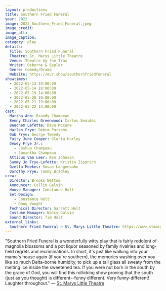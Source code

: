```yaml
---
layout: productions
title: Southern Fried Funeral
year: 2022
image: 2022_Southern_Fried_Funeral.jpeg
image_credit: 
image_alt:
image_caption:
category: play
details:
  Title: Southern Fried Funeral
  Theatre: St. Marys Little Theatre
  Venue: Theatre by the Trax
  Writer: Osborne & Eppler
  Genre: Comedy/Drama
  Website: https://our.show/southernfriedfuneral
showtimes: 
  - 2022-05-13 19:00:00
  - 2022-05-14 19:00:00
  - 2022-05-15 14:00:00
  - 2022-05-20 19:00:00
  - 2022-05-21 19:00:00
  - 2022-05-22 14:00:00
cast:
  Martha Ann: Brandy Champeau
  Benny Charles Greenwood: Carlos Semidei
  Beecham Lefette: Dave Mccune
  Harlen Frye: Debra Parsons
  Dub Frye: George Tweedy
  Fairy June Cooper: Gloria Hurley
  Dewey Frye Jr.: 
    - Joshua Champeau
    - Samantha Champeau
  Atticus Van Leer: Ken Johnson
  Sammy Jo Frye-Lefette: Kristin Zipprich
  Ozella Meekes: Susan Langenbahn
  Dorothy Frye: Tammy Bradley
crew:
  Director: Brooks Nettum
  Announcer: Collin Galvin
  House Manager: Constance Holt
  Set Design: 
    - Constance Holt
    - Doug Vaught
  Technical Director: Garrett Holt
  Costume Manager: Nancy Galvin
  Sound Director: Tim Holt
external_links:
  Southern Fried Funeral – St. Marys Little Theatre: https://www.stmaryslittletheatre.com/collections/box-office
---
```

"Southern Fried Funeral is a wonderfully witty play that is fairly redolent of magnolia blossoms and a pot liquor seasoned by family rivalries and long-held regrets and recriminations. In short, it's just like walking into your mama's house again (if you're southern), the memories washing over you like so much Delta-borne humidity, to pick up a tall glass all sweaty from the melting ice inside the sweetened tea. If you were not born in the south by the grace of God, you will find this rollicking show proving that the south (just as you thought) is different--funny different. Very funny-different! Laughter throughout." — [St. Marys Little Theatre](https://web.archive.org/web/20220512150615/https://www.stmaryslittletheatre.com/collections/box-office)
